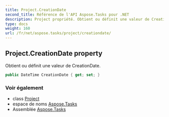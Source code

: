 ```yaml
---
title: Project.CreationDate
second_title: Référence de l'API Aspose.Tasks pour .NET
description: Project propriété. Obtient ou définit une valeur de CreationDate.
type: docs
weight: 160
url: /fr/net/aspose.tasks/project/creationdate/
---
```

## Project.CreationDate property

Obtient ou définit une valeur de CreationDate.

```csharp
public DateTime CreationDate { get; set; }
```

### Voir également

* class [Project](../)
* espace de noms [Aspose.Tasks](../../project/)
* Assemblée [Aspose.Tasks](../../../)


